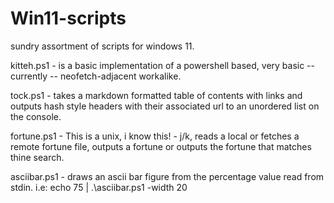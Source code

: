 # Win11-scripts
sundry assortment of scripts for windows 11.

kitteh.ps1 - is a basic implementation of a powershell based, very basic -- currently -- neofetch-adjacent workalike.

tock.ps1 - takes a markdown formatted table of contents with links and outputs hash style headers with their associated url to an unordered list on the console.

fortune.ps1 - This is a unix, i know this! - j/k, reads a local or fetches a remote fortune file, outputs a fortune or outputs the fortune that matches thine search.

asciibar.ps1 - draws an ascii bar figure from the percentage value read from stdin. i.e: echo 75 | .\asciibar.ps1 -width 20

